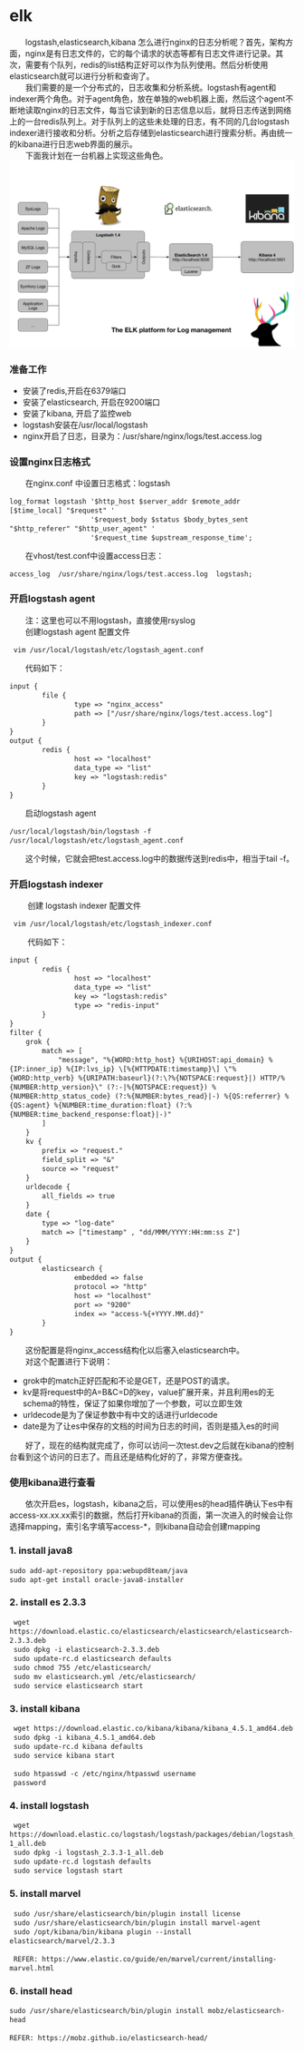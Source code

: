 # elk

&emsp;&emsp;logstash,elasticsearch,kibana 怎么进行nginx的日志分析呢？首先，架构方面，nginx是有日志文件的，它的每个请求的状态等都有日志文件进行记录。其次，需要有个队列，redis的list结构正好可以作为队列使用。然后分析使用elasticsearch就可以进行分析和查询了。      
&emsp;&emsp;我们需要的是一个分布式的，日志收集和分析系统。logstash有agent和indexer两个角色。对于agent角色，放在单独的web机器上面，然后这个agent不断地读取nginx的日志文件，每当它读到新的日志信息以后，就将日志传送到网络上的一台redis队列上。对于队列上的这些未处理的日志，有不同的几台logstash indexer进行接收和分析。分析之后存储到elasticsearch进行搜索分析。再由统一的kibana进行日志web界面的展示。   
&emsp;&emsp;下面我计划在一台机器上实现这些角色。
 ![](img/elk.png)
### 准备工作
* 安装了redis,开启在6379端口   
* 安装了elasticsearch, 开启在9200端口   
* 安装了kibana, 开启了监控web
* logstash安装在/usr/local/logstash
* nginx开启了日志，目录为：/usr/share/nginx/logs/test.access.log

### 设置nginx日志格式
&emsp;&emsp;在nginx.conf 中设置日志格式：logstash
 ```
 log_format logstash '$http_host $server_addr $remote_addr [$time_local] "$request" '
                     '$request_body $status $body_bytes_sent "$http_referer" "$http_user_agent" '
                     '$request_time $upstream_response_time';
```
&emsp;&emsp;在vhost/test.conf中设置access日志：
```
access_log  /usr/share/nginx/logs/test.access.log  logstash;
```

### 开启logstash agent

&emsp;&emsp;注：这里也可以不用logstash，直接使用rsyslog   
&emsp;&emsp;创建logstash agent 配置文件
```
 vim /usr/local/logstash/etc/logstash_agent.conf
```
 &emsp;&emsp;代码如下：
 ```
 input {
         file {
                 type => "nginx_access"
                 path => ["/usr/share/nginx/logs/test.access.log"]
         }
 }
 output {
         redis {
                 host => "localhost"
                 data_type => "list"
                 key => "logstash:redis"
         }
 }
 ```
&emsp;&emsp;启动logstash agent
 ```
 /usr/local/logstash/bin/logstash -f /usr/local/logstash/etc/logstash_agent.conf
```
 &emsp;&emsp;这个时候，它就会把test.access.log中的数据传送到redis中，相当于tail -f。

 ### 开启logstash indexer
&emsp;&emsp; 创建 logstash indexer 配置文件
```
 vim /usr/local/logstash/etc/logstash_indexer.conf
```
&emsp;&emsp; 代码如下：
 ```
 input {
         redis {
                 host => "localhost"
                 data_type => "list"
                 key => "logstash:redis"
                 type => "redis-input"
         }
 }
 filter {
     grok {
         match => [
             "message", "%{WORD:http_host} %{URIHOST:api_domain} %{IP:inner_ip} %{IP:lvs_ip} \[%{HTTPDATE:timestamp}\] \"%{WORD:http_verb} %{URIPATH:baseurl}(?:\?%{NOTSPACE:request}|) HTTP/%{NUMBER:http_version}\" (?:-|%{NOTSPACE:request}) %{NUMBER:http_status_code} (?:%{NUMBER:bytes_read}|-) %{QS:referrer} %{QS:agent} %{NUMBER:time_duration:float} (?:%{NUMBER:time_backend_response:float}|-)"
         ]
     }
     kv {
         prefix => "request."
         field_split => "&"
         source => "request"
     }
     urldecode {
         all_fields => true
     }
     date {
         type => "log-date"
         match => ["timestamp" , "dd/MMM/YYYY:HH:mm:ss Z"]
     }
 }
 output {
         elasticsearch {
                 embedded => false
                 protocol => "http"
                 host => "localhost"
                 port => "9200"
                 index => "access-%{+YYYY.MM.dd}"
         }
 }
 ```
 &emsp;&emsp;这份配置是将nginx_access结构化以后塞入elasticsearch中。  
 &emsp;&emsp;对这个配置进行下说明：
* grok中的match正好匹配和不论是GET，还是POST的请求。   
* kv是将request中的A=B&C=D的key，value扩展开来，并且利用es的无schema的特性，保证了如果你增加了一个参数，可以立即生效   
* urldecode是为了保证参数中有中文的话进行urldecode   
* date是为了让es中保存的文档的时间为日志的时间，否则是插入es的时间   

&emsp;&emsp;好了，现在的结构就完成了，你可以访问一次test.dev之后就在kibana的控制台看到这个访问的日志了。而且还是结构化好的了，非常方便查找。  
 ### 使用kibana进行查看
 &emsp;&emsp;依次开启es，logstash，kibana之后，可以使用es的head插件确认下es中有access-xx.xx.xx索引的数据，然后打开kibana的页面，第一次进入的时候会让你选择mapping，索引名字填写access-\*，则kibana自动会创建mapping  


### 1. install java8
 ```
 sudo add-apt-repository ppa:webupd8team/java
 sudo apt-get install oracle-java8-installer
 ```

### 2. install es 2.3.3
```
 wget https://download.elastic.co/elasticsearch/elasticsearch/elasticsearch-2.3.3.deb
 sudo dpkg -i elasticsearch-2.3.3.deb
 sudo update-rc.d elasticsearch defaults
 sudo chmod 755 /etc/elasticsearch/
 sudo mv elasticsearch.yml /etc/elasticsearch/
 sudo service elasticsearch start
 ```

### 3. install kibana
```
 wget https://download.elastic.co/kibana/kibana/kibana_4.5.1_amd64.deb
 sudo dpkg -i kibana_4.5.1_amd64.deb
 sudo update-rc.d kibana defaults
 sudo service kibana start

 sudo htpasswd -c /etc/nginx/htpasswd username
 password
 ```
### 4. install logstash
```
 wget https://download.elastic.co/logstash/logstash/packages/debian/logstash_2.3.3-1_all.deb
 sudo dpkg -i logstash_2.3.3-1_all.deb
 sudo update-rc.d logstash defaults
 sudo service logstash start
 ```
### 5. install marvel
```
 sudo /usr/share/elasticsearch/bin/plugin install license
 sudo /usr/share/elasticsearch/bin/plugin install marvel-agent
 sudo /opt/kibana/bin/kibana plugin --install elasticsearch/marvel/2.3.3

 REFER: https://www.elastic.co/guide/en/marvel/current/installing-marvel.html
 ```

### 6. install head
 ```
 sudo /usr/share/elasticsearch/bin/plugin install mobz/elasticsearch-head

 REFER: https://mobz.github.io/elasticsearch-head/
```
